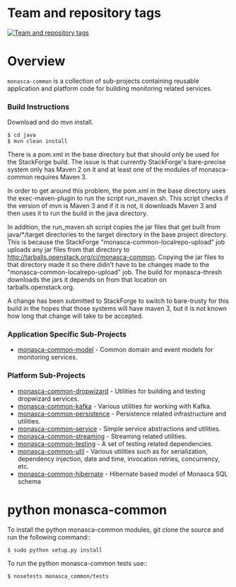 Team and repository tags
========================

[![Team and repository tags](https://governance.openstack.org/badges/monasca-common.svg)](https://governance.openstack.org/reference/tags/index.html)

<!-- Change things from this point on -->

# Overview

`monasca-common` is a collection of sub-projects containing reusable application and platform code for building monitoring related services.

### Build Instructions
Download and do mvn install.

    $ cd java
    $ mvn clean install

There is a pom.xml in the base directory but that should only be used for the StackForge build. The issue is that currently StackForge's bare-precise system only has Maven 2 on it and at least one of the modules of monasca-common requires Maven 3.

In order to get around this problem, the pom.xml in the base directory uses the exec-maven-plugin to run the script run_maven.sh. This script checks if the version of mvn is Maven 3 and if it is not, it downloads Maven 3 and then uses it to run the build in the java directory.

In addition, the run_maven.sh script copies the jar files that get built from java/\*/target directories to the target directory in the base project directory. This is because the StackForge "monasca-common-localrepo-upload" job uploads any jar files from that directory to http://tarballs.openstack.org/ci/monasca-common. Copying the jar files to that directory made it so there didn't have to be changes made to the "monasca-common-localrepo-upload" job. The build for monasca-thresh downloads the jars it depends on from that location on tarballs.openstack.org.

A change has been submitted to StackForge to switch to bare-trusty for this build in the hopes that those systems will have maven 3, but it is not known how long that change will take to be accepted.

### Application Specific Sub-Projects

* [monasca-common-model](https://github.com/openstack/monasca-common/tree/master/java/monasca-common-model) - Common domain and event models for monitoring services.

### Platform Sub-Projects

* [monasca-common-dropwizard](https://github.com/openstack/monasca-common/tree/master/java/monasca-common-dropwizard) - Utilities for building and testing dropwizard services.
* [monasca-common-kafka](https://github.com/openstack/monasca-common/tree/master/java/monasca-common-kafka) - Various utilities for working with Kafka.
* [monasca-common-persistence](https://github.com/openstack/monasca-common/tree/master/java/monasca-common-persistence) - Persistence related infrastructure and utilities.
* [monasca-common-service](https://github.com/openstack/monasca-common/tree/master/java/monasca-common-service) - Simple service abstractions and utilities.
* [monasca-common-streaming](https://github.com/openstack/monasca-common/tree/master/java/monasca-common-streaming) - Streaming related utilities.
* [monasca-common-testing](https://github.com/openstack/monasca-common/tree/master/java/monasca-common-testing) - A set of testing related dependencies.
* [monasca-common-util](https://github.com/openstack/monasca-common/tree/master/java/monasca-common-util) - Various utilities such as for serialization, dependency injection, date and time, invocation retries, concurrency, etc.
* [monasca-common-hibernate](https://github.com/openstack/monasca-common/tree/master/java/monasca-common-hibernate) - Hibernate based model of Monasca SQL schema

python monasca-common
======================

To install the python monasca-common modules, git clone the source and run the
following command::

    $ sudo python setup.py install

To run the python monasca-common tests use::

    $ nosetests monasca_common/tests
